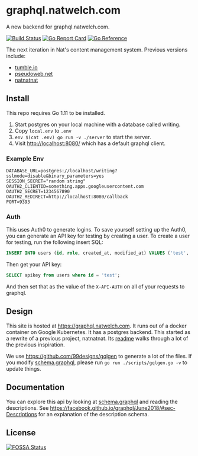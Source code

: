 # graphql.natwelch.com

A new backend for graphql.natwelch.com.

[![Build Status](https://travis-ci.org/icco/graphql.svg?branch=master)](https://travis-ci.org/icco/graphql)
[![Go Report Card](https://goreportcard.com/badge/github.com/icco/graphql)](https://goreportcard.com/report/github.com/icco/graphql)
[![Go Reference](https://pkg.go.dev/badge/github.com/icco/graphql.svg)](https://pkg.go.dev/github.com/icco/graphql)

The next iteration in Nat's content management system. Previous versions include:

 * [tumble.io](http://github.com/icco/tumble)
 * [pseudoweb.net](http://github.com/icco/pseudoweb)
 * [natnatnat](http://github.com/icco/natnatnat)


## Install

This repo requires Go 1.11 to be installed.

 1. Start postgres on your local machine with a database called writing.
 2. Copy `local.env` to `.env`
 3. `env $(cat .env) go run -v ./server` to start the server.
 4. Visit <http://localhost:8080/> which has a default graphql client.

### Example Env

```
DATABASE_URL=postgres://localhost/writing?sslmode=disable&binary_parameters=yes
SESSION_SECRET="random string"
OAUTH2_CLIENTID=something.apps.googleusercontent.com
OAUTH2_SECRET=1234567890
OAUTH2_REDIRECT=http://localhost:8080/callback
PORT=9393
```

### Auth

This uses Auth0 to generate logins. To save yourself setting up the Auth0, you can generate an API key for testing by creating a user. To create a user for testing, run the following insert SQL:

```sql
INSERT INTO users (id, role, created_at, modified_at) VALUES ('test', 'admin', now(), now());
```

Then get your API key:

```sql
SELECT apikey from users where id = 'test';
```

And then set that as the value of the `X-API-AUTH` on all of your requests to graphql.

## Design

This site is hosted at <https://graphql.natwelch.com>. It runs out of a docker container on Google Kubernetes. It has a postgres backend. This started as a rewrite of a previous project, natnatnat. Its [readme](https://github.com/icco/natnatnat/blob/master/README.md) walks through a lot of the previous inspiration.

We use <https://github.com/99designs/gqlgen> to generate a lot of the files. If you modify [schema.graphql](), please run `go run ./scripts/gqlgen.go -v` to update things.

## Documentation

You can explore this api by looking at [schema.graphql]() and reading the descriptions. See <https://facebook.github.io/graphql/June2018/#sec-Descriptions> for an explanation of the description schema.


## License
[![FOSSA Status](https://app.fossa.io/api/projects/git%2Bgithub.com%2Ficco%2Fgraphql.svg?type=large)](https://app.fossa.io/projects/git%2Bgithub.com%2Ficco%2Fgraphql?ref=badge_large)
